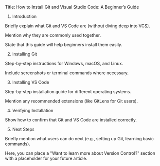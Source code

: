 Title: How to Install Git and Visual Studio Code: A Beginner’s Guide

1. Introduction

Briefly explain what Git and VS Code are (without diving deep into VCS).

Mention why they are commonly used together.

State that this guide will help beginners install them easily.


2. Installing Git

Step-by-step instructions for Windows, macOS, and Linux.

Include screenshots or terminal commands where necessary.


3. Installing VS Code

Step-by-step installation guide for different operating systems.

Mention any recommended extensions (like GitLens for Git users).


4. Verifying Installation

Show how to confirm that Git and VS Code are installed correctly.


5. Next Steps

Briefly mention what users can do next (e.g., setting up Git, learning basic commands).

Here, you can place a "Want to learn more about Version Control?" section with a placeholder for your future article.



